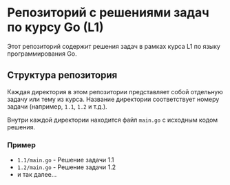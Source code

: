 # Репозиторий с решениями задач по курсу Go (L1)

Этот репозиторий содержит решения задач в рамках курса L1 по языку программирования Go.

## Структура репозитория

Каждая директория в этом репозитории представляет собой отдельную задачу или тему из курса. Название директории соответствует номеру задачи (например, `1.1`, `1.2` и т.д.).

Внутри каждой директории находится файл `main.go` с исходным кодом решения.

### Пример

- `1.1/main.go` - Решение задачи 1.1
- `1.2/main.go` - Решение задачи 1.2
- и так далее...